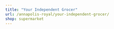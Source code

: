 ```yaml
---
title: "Your Independent Grocer"
url: /annapolis-royal/your-independent-grocer/
shop: supermarket
---
```

